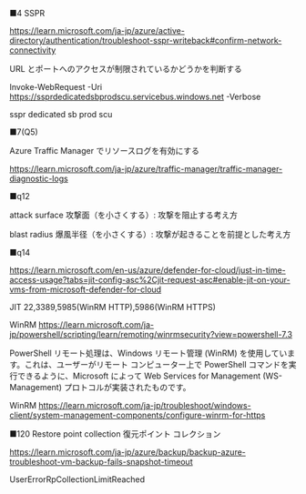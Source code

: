 ■4 SSPR

https://learn.microsoft.com/ja-jp/azure/active-directory/authentication/troubleshoot-sspr-writeback#confirm-network-connectivity

URL とポートへのアクセスが制限されているかどうかを判断する

Invoke-WebRequest -Uri https://ssprdedicatedsbprodscu.servicebus.windows.net -Verbose

sspr dedicated sb prod scu

■7(Q5)

Azure Traffic Manager でリソースログを有効にする

https://learn.microsoft.com/ja-jp/azure/traffic-manager/traffic-manager-diagnostic-logs

■q12

attack surface 攻撃面（を小さくする）: 攻撃を阻止する考え方

blast radius 爆風半径（を小さくする）: 攻撃が起きることを前提とした考え方

■q14

https://learn.microsoft.com/en-us/azure/defender-for-cloud/just-in-time-access-usage?tabs=jit-config-asc%2Cjit-request-asc#enable-jit-on-your-vms-from-microsoft-defender-for-cloud

JIT
22,3389,5985(WinRM HTTP),5986(WinRM HTTPS)

WinRM
https://learn.microsoft.com/ja-jp/powershell/scripting/learn/remoting/winrmsecurity?view=powershell-7.3

PowerShell リモート処理は、Windows リモート管理 (WinRM) を使用しています。これは、ユーザーがリモート コンピューター上で PowerShell コマンドを実行できるように、Microsoft によって Web Services for Management (WS-Management) プロトコルが実装されたものです。

WinRM
https://learn.microsoft.com/ja-jp/troubleshoot/windows-client/system-management-components/configure-winrm-for-https

■120 Restore point collection 復元ポイント コレクション

https://learn.microsoft.com/ja-jp/azure/backup/backup-azure-troubleshoot-vm-backup-fails-snapshot-timeout

UserErrorRpCollectionLimitReached

